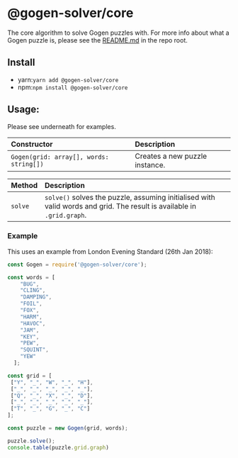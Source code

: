 # @gogen-solver/core
The core algorithm to solve Gogen puzzles with. For more info about what a Gogen puzzle is, please see the [README.md](../../README.md) in the repo root.

## Install
* yarn:`yarn add @gogen-solver/core`
* npm:`npm install @gogen-solver/core`

## Usage:
Please see underneath for examples.

| Constructor | Description |
| :---------- | :---------- |
|`Gogen(grid: array[], words: string[])` | Creates a new puzzle instance.

| Method | Description |
| :----- | :---------- |
|`solve` | `solve()` solves the puzzle, assuming initialised with valid words and grid. The result is available in `.grid.graph`.

### Example
This uses an example from London Evening Standard (26th Jan 2018):

```js
const Gogen = require('@gogen-solver/core');

const words = [
    "BUG",
    "CLING",
    "DAMPING",
    "FOIL",
    "FOX",
    "HARM",
    "HAVOC",
    "JAM",
    "KEY",
    "PEW",
    "SQUINT",
    "YEW"
  ];

const grid = [
 ["Y", "_", "W", "_", "H"],
 ["_", "_", "_", "_", "_"],
 ["Q", "_", "X", "_", "D"],
 ["_", "_", "_", "_", "_"],
 ["T", "_", "G", "_", "C"]
];

const puzzle = new Gogen(grid, words);

puzzle.solve();
console.table(puzzle.grid.graph)
```
